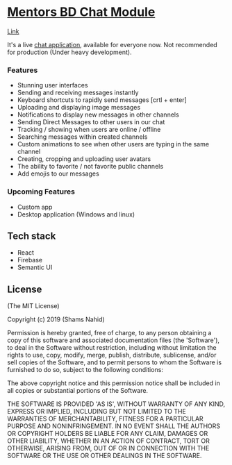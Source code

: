 # [Mentors BD Chat Module](https://react-slack-clone-5d445.firebaseapp.com/)
[Link](https://react-slack-clone-5d445.firebaseapp.com/)

It's a live [chat application](https://react-slack-clone-5d445.firebaseapp.com/), available for everyone now. Not recommended for production (Under heavy development).


### Features

* Stunning user interfaces
* Sending and receiving messages instantly
* Keyboard shortcuts to rapidly send messages [crtl + enter]
* Uploading and displaying image messages
* Notifications to display new messages in other channels
* Sending Direct Messages to other users in our chat
* Tracking / showing when users are online / offline
* Searching messages within created channels
* Custom animations to see when other users are typing in the same channel
* Creating, cropping and uploading user avatars
* The ability to favorite / not favorite public channels
* Add emojis to our messages

### Upcoming Features

* Custom app
* Desktop application (Windows and linux)

## Tech stack
* React
* Firebase
* Semantic UI

## License

(The MIT License)

Copyright (c) 2019 (Shams Nahid)

Permission is hereby granted, free of charge, to any person obtaining
a copy of this software and associated documentation files (the
'Software'), to deal in the Software without restriction, including
without limitation the rights to use, copy, modify, merge, publish,
distribute, sublicense, and/or sell copies of the Software, and to
permit persons to whom the Software is furnished to do so, subject to
the following conditions:

The above copyright notice and this permission notice shall be
included in all copies or substantial portions of the Software.

THE SOFTWARE IS PROVIDED 'AS IS', WITHOUT WARRANTY OF ANY KIND,
EXPRESS OR IMPLIED, INCLUDING BUT NOT LIMITED TO THE WARRANTIES OF
MERCHANTABILITY, FITNESS FOR A PARTICULAR PURPOSE AND NONINFRINGEMENT.
IN NO EVENT SHALL THE AUTHORS OR COPYRIGHT HOLDERS BE LIABLE FOR ANY
CLAIM, DAMAGES OR OTHER LIABILITY, WHETHER IN AN ACTION OF CONTRACT,
TORT OR OTHERWISE, ARISING FROM, OUT OF OR IN CONNECTION WITH THE
SOFTWARE OR THE USE OR OTHER DEALINGS IN THE SOFTWARE.
